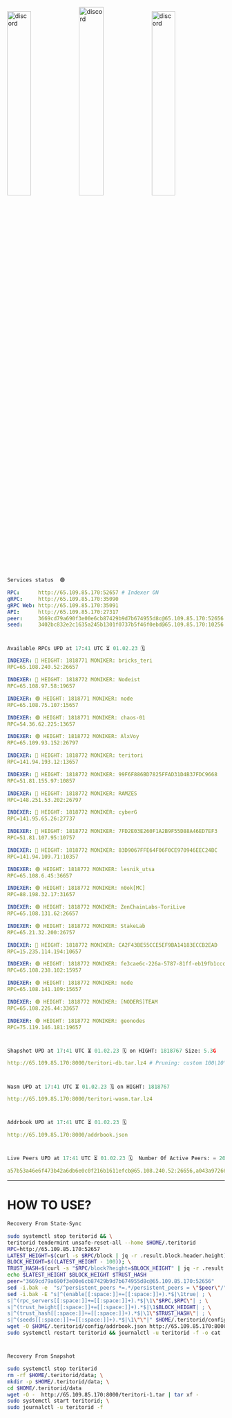 [<img src='https://user-images.githubusercontent.com/83868103/215836529-812ac1b8-029f-4f5d-bb72-8539c308b0f4.png' alt='discord'  width='33%'>](https://github.com/romanv1812/Teritori/blob/main/data/mainnet_guide.md)[<img src='https://user-images.githubusercontent.com/83868103/215836572-1ace2f52-bfa5-452a-a9bd-1382169bc8f2.png' alt='discord'  width='33.39%'>](https://restake.app/teritori/torivaloper1qy38xmcrnht0kt5c5fryvl8llrpdwer6atxj5u/stake)[<img src='https://user-images.githubusercontent.com/83868103/215836599-cb1990d2-2e43-4fc2-898a-c373bcb64677.png' alt='discord'  width='33%'>](https://restake.app/teritori/torivaloper1qy38xmcrnht0kt5c5fryvl8llrpdwer6atxj5u/stake)
```python
Services status  🟢
```
```YAML
RPC:      http://65.109.85.170:52657 # Indexer ON
gRPC:     http://65.109.85.170:35090
gRPC Web: http://65.109.85.170:35091
API:      http://65.109.85.170:27317
peer:     3669cd79a690f3e00e6cb87429b9d7b674955d8c@65.109.85.170:52656
seed:     3402bc832e2c1635a245b1301f0737b5f46f0ebd@65.109.85.170:10256
```
#
```python
Available RPCs UPD at 17:41 UTC ⏳ 01.02.23 🗓️ 
```
```YAML
INDEXER: 🔴 HEIGHT: 1818771 MONIKER: bricks_teri
RPC=65.108.240.52:26657

INDEXER: 🔴 HEIGHT: 1818772 MONIKER: Nodeist
RPC=65.108.97.58:19657

INDEXER: 🟢 HEIGHT: 1818771 MONIKER: node
RPC=65.108.75.107:15657

INDEXER: 🟢 HEIGHT: 1818771 MONIKER: chaos-01
RPC=54.36.62.225:13657

INDEXER: 🟢 HEIGHT: 1818772 MONIKER: AlxVoy
RPC=65.109.93.152:26797

INDEXER: 🔴 HEIGHT: 1818772 MONIKER: teritori
RPC=141.94.193.12:13657

INDEXER: 🔴 HEIGHT: 1818772 MONIKER: 99F6F886BD7825FFAD31D4B37FDC9668
RPC=51.81.155.97:10857

INDEXER: 🔴 HEIGHT: 1818772 MONIKER: RAMZES
RPC=148.251.53.202:26797

INDEXER: 🔴 HEIGHT: 1818772 MONIKER: cyberG
RPC=141.95.65.26:27737

INDEXER: 🔴 HEIGHT: 1818772 MONIKER: 7FD2E03E260F1A2B9F55D88A46ED7EF3
RPC=51.81.107.95:10757

INDEXER: 🔴 HEIGHT: 1818772 MONIKER: 83D9067FFE64F06F0CE970946EEC24BC
RPC=141.94.109.71:10357

INDEXER: 🟢 HEIGHT: 1818772 MONIKER: lesnik_utsa
RPC=65.108.6.45:36657

INDEXER: 🟢 HEIGHT: 1818772 MONIKER: n0ok[MC]
RPC=88.198.32.17:31657

INDEXER: 🟢 HEIGHT: 1818772 MONIKER: ZenChainLabs-ToriLive
RPC=65.108.131.62:26657

INDEXER: 🟢 HEIGHT: 1818772 MONIKER: StakeLab
RPC=65.21.32.200:26757

INDEXER: 🔴 HEIGHT: 1818772 MONIKER: CA2F43BE55CCE5EF9BA14183ECCB2EAD
RPC=15.235.114.194:10657

INDEXER: 🟢 HEIGHT: 1818772 MONIKER: fe3cae6c-226a-5787-81ff-eb19fb1cccce
RPC=65.108.238.102:15957

INDEXER: 🟢 HEIGHT: 1818772 MONIKER: node
RPC=65.108.141.109:15657

INDEXER: 🟢 HEIGHT: 1818772 MONIKER: [NODERS]TEAM
RPC=65.108.226.44:33657

INDEXER: 🟢 HEIGHT: 1818772 MONIKER: geonodes
RPC=75.119.146.181:19657

```
#
```python
Shapshot UPD at 17:41 UTC ⏳ 01.02.23 🗓️ on HIGHT: 1818767 Size: 5.3G
```
```YAML
http://65.109.85.170:8000/teritori-db.tar.lz4 # Pruning: custom 100\10\100 Indexer kv
```
#
```python
Wasm UPD at 17:41 UTC ⏳ 01.02.23 🗓️ on HIGHT: 1818767
```
```YAML
http://65.109.85.170:8000/teritori-wasm.tar.lz4
```
#
```python
Addrbook UPD at 17:41 UTC ⏳ 01.02.23 🗓️ 
```
```YAML
http://65.109.85.170:8000/addrbook.json
```
#
```python
Live Peers UPD at 17:41 UTC ⏳ 01.02.23 🗓️  Number Of Active Peers: = 20
```
```YAML
a57b53a46e6f473b42a6db6e0c0f216b1611efcb@65.108.240.52:26656,a043a97266360ff45781a9fc9392aedc16494c59@65.108.97.58:19656,4cef2b81f82420434c6ce0dc43ca04ad18ef773f@65.108.75.107:15656,10a19941e819a9a89873398b1d52794929d245a0@54.36.62.225:13656,6ef7a8bc7a3cc0856594f12570e8f2282a099dcf@65.109.93.152:26796,317d9a102d4a04337c65571c18df0e98269dce87@141.94.193.12:13656,3bd3a20d7c8a26a20927289a7a6bffecf71de53e@51.81.155.97:10856,7fb5a1a53f481f037487920ed08b0495158e2041@148.251.53.202:26796,e3b906fefa58783395fcf72086c698707908a558@141.95.65.26:27736,60d992aae7c708c097d41829bb3968bce16379e2@51.81.107.95:10756,45f2d4f8ed2ef8d71a257cdeed27123f5fe3bef4@141.94.109.71:10356,46b7ae20e3cc4264076a91c3601f3894a021a80d@65.108.6.45:36656,e3374c3d25a36f06662fa150043e5e6529d11570@88.198.32.17:31656,8e9624292123624e4eddc3f43189f08a0424127e@65.108.131.62:26656,a06fbbb9ace823ae28a696a91daa2d0644653c28@65.21.32.200:26756,ab03f6d2d469e0be5b7fd5cb7388c7feffc1deac@15.235.114.194:10656,2b4f46e601fb4ede2a0c98976337e3afdaa50dac@65.108.238.102:15956,5cabaab828aea4bcc60e20c5a87b469c43023557@65.108.141.109:15656,fd545a1e10bf9ef03a58bbdaf039df36d1115548@65.108.226.44:33656,16f90d350de14a596ebdc683ce5e703c14e40bb3@75.119.146.181:19656
```
---
# HOW TO USE?
```python
Recovery From State-Sync
```
```bash
sudo systemctl stop teritorid && \
teritorid tendermint unsafe-reset-all --home $HOME/.teritorid
RPC=http://65.109.85.170:52657
LATEST_HEIGHT=$(curl -s $RPC/block | jq -r .result.block.header.height); \
BLOCK_HEIGHT=$((LATEST_HEIGHT - 100)); \
TRUST_HASH=$(curl -s "$RPC/block?height=$BLOCK_HEIGHT" | jq -r .result.block_id.hash)
echo $LATEST_HEIGHT $BLOCK_HEIGHT $TRUST_HASH
peer="3669cd79a690f3e00e6cb87429b9d7b674955d8c@65.109.85.170:52656"
sed -i.bak -e  "s/^persistent_peers *=.*/persistent_peers = \"$peer\"/" $HOME/.teritorid/config/config.toml
sed -i.bak -E "s|^(enable[[:space:]]+=[[:space:]]+).*$|\1true| ; \
s|^(rpc_servers[[:space:]]+=[[:space:]]+).*$|\1\"$RPC,$RPC\"| ; \
s|^(trust_height[[:space:]]+=[[:space:]]+).*$|\1$BLOCK_HEIGHT| ; \
s|^(trust_hash[[:space:]]+=[[:space:]]+).*$|\1\"$TRUST_HASH\"| ; \
s|^(seeds[[:space:]]+=[[:space:]]+).*$|\1\"\"|" $HOME/.teritorid/config/config.toml
wget -O $HOME/.teritorid/config/addrbook.json http://65.109.85.170:8000/addrbook.json
sudo systemctl restart teritorid && journalctl -u teritorid -f -o cat
```
#
```python
Recovery From Snapshot
```
```bash
sudo systemctl stop teritorid
rm -rf $HOME/.teritorid/data; \
mkdir -p $HOME/.teritorid/data; \
cd $HOME/.teritorid/data
wget -O -  http://65.109.85.170:8000/teritori-1.tar | tar xf -
sudo systemctl start teritorid; \
sudo journalctl -u teritorid -f
```

